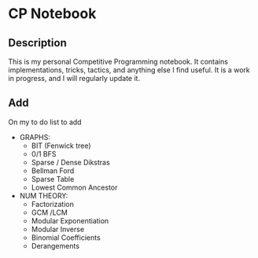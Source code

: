 # CP Notebook

## Description

This is my personal Competitive Programming notebook. It contains implementations, tricks, tactics, and anything else I find useful.
It is a work in progress, and I will regularly update it.

## Add

On my to do list to add

   - GRAPHS:
      - BIT (Fenwick tree)
      - 0/1 BFS
      - Sparse / Dense Dikstras
      - Bellman Ford
      - Sparse Table
      - Lowest Common Ancestor
   - NUM THEORY:
      - Factorization
      - GCM /LCM
      - Modular Exponentiation
      - Modular Inverse
      - Binomial Coefficients 
      - Derangements
      